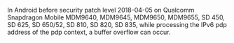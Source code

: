 In Android before security patch level 2018-04-05 on Qualcomm Snapdragon Mobile MDM9640, MDM9645, MDM9650, MDM9655, SD 450, SD 625, SD 650/52, SD 810, SD 820, SD 835, while processing the IPv6 pdp address of the pdp context, a buffer overflow can occur.